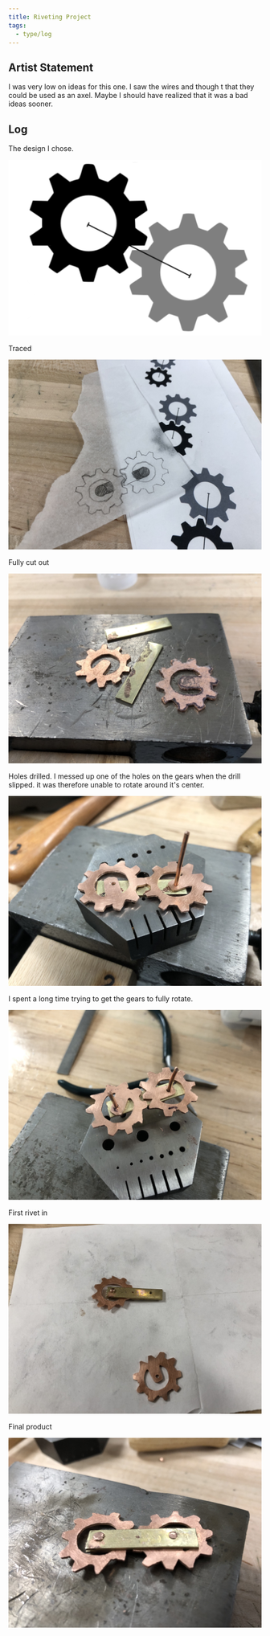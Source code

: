 ```yaml
---
title: Riveting Project
tags:
  - type/log
---
```


## Artist Statement

I was very low on ideas for this one. I saw the wires and though t that they could be used as an axel. Maybe I should have realized that it was a bad ideas sooner.

## Log

The design I chose.                                                         

![384](media/6B4B706F-D9F0-4D32-8CF1-C13DCA2AB9AF.jpeg)

Traced

![384](media/F8A5BC76-0773-4381-8B70-A01110BE0E39.jpeg)        

Fully cut out

![384](media/930587A0-CC21-45F5-93D0-D436DBD7CDF7.jpeg)             

Holes drilled. I messed up one of the holes on the gears when the drill slipped. it was therefore unable to rotate around it's center.

![384](media/4D10F63F-AB24-466C-83D5-767D7296ACA9.jpeg)     

I spent a long time trying to get the gears to fully rotate.    

![384](media/43005370-CB2D-4DA1-9F5F-C33D064CA587.jpeg)             

First rivet in

![384](media/BFECCDEE-0ADC-49D4-81AC-D492AEE0E335.jpeg)      

Final product

![384](media/EA161A38-0BA8-4CDA-BCD6-F3CE0E5B7929.jpeg)      
